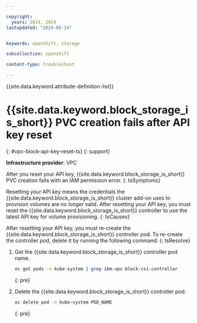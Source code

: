 ```yaml
---

copyright: 
  years: 2014, 2024
lastupdated: "2024-06-14"


keywords: openshift, storage

subcollection: openshift

content-type: troubleshoot

---
```



{{site.data.keyword.attribute-definition-list}}





# {{site.data.keyword.block_storage_is_short}} PVC creation fails after API key reset
{: #vpc-block-api-key-reset-ts}
{: support}

**Infrastructure provider**:
VPC


After you reset your API key, {{site.data.keyword.block_storage_is_short}} PVC creation fails with an IAM permission error.
{: tsSymptoms}


Resetting your API key means the credentials the {{site.data.keyword.block_storage_is_short}} cluster add-on uses to provision volumes are no longer valid. After resetting your API key, you must reset the {{site.data.keyword.block_storage_is_short}} controller to use the latest API key for volume provisioning.
{: tsCauses}


After resetting your API key, you must re-create the {{site.data.keyword.block_storage_is_short}} controller pod. To re-create the controller pod, delete it by running the following command:
{: tsResolve}


1. Get the {{site.data.keyword.block_storage_is_short}} controller pod name.

    ```sh
    oc get pods -n kube-system | grep ibm-vpc-block-csi-controller  
    ```
    {: pre}
    
1. Delete the {{site.data.keyword.block_storage_is_short}} controller pod.

    ```sh
    oc delete pod -n kube-system POD_NAME
    ```
    {: pre}




